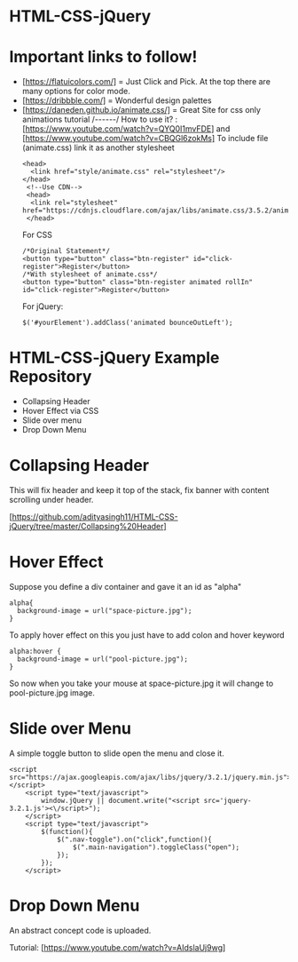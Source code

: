 # HTML-CSS-jQuery

# Important links to follow!

- [https://flatuicolors.com/] = Just Click and Pick. At the top there are many options for color mode.
- [https://dribbble.com/] = Wonderful design palettes
- [https://daneden.github.io/animate.css/] = Great Site for css only animations
  tutorial /------/ How to use it? : [https://www.youtube.com/watch?v=QYQ0I1mvFDE] and
  [https://www.youtube.com/watch?v=CBQGl6zokMs]
  To include file (animate.css) link it as another stylesheet
  ```
  <head>
    <link href="style/animate.css" rel="stylesheet"/>
  </head>
   <!--Use CDN-->
   <head>
    <link rel="stylesheet" href="https://cdnjs.cloudflare.com/ajax/libs/animate.css/3.5.2/animate.min.css">
   </head>
  ```
  For CSS
  ```
  /*Original Statement*/
  <button type="button" class="btn-register" id="click-register">Register</button>
  /*With stylesheet of animate.css*/
  <button type="button" class="btn-register animated rollIn" id="click-register">Register</button>
  ```
  For jQuery:
  ```
  $('#yourElement').addClass('animated bounceOutLeft');
  ```

# HTML-CSS-jQuery Example Repository

- Collapsing Header
- Hover Effect via CSS
- Slide over menu
- Drop Down Menu

# Collapsing Header

This will fix header and keep it top of the stack, fix banner with content scrolling under header.

[https://github.com/adityasingh11/HTML-CSS-jQuery/tree/master/Collapsing%20Header]

# Hover Effect

Suppose you define a div container and gave it an id as "alpha"
```
alpha{
  background-image = url("space-picture.jpg");
}
```

To apply hover effect on this you just have to add colon and hover keyword

```
alpha:hover {
  background-image = url("pool-picture.jpg");
}
```

So now when you take your mouse at space-picture.jpg it will change to pool-picture.jpg image.

# Slide over Menu

A simple toggle button to slide open the menu and close it.

```
<script src="https://ajax.googleapis.com/ajax/libs/jquery/3.2.1/jquery.min.js"></script>
    <script type="text/javascript">
        window.jQuery || document.write("<script src='jquery-3.2.1.js'><\/script>");
    </script>
    <script type="text/javascript">
        $(function(){
            $(".nav-toggle").on("click",function(){
                $(".main-navigation").toggleClass("open");
            });
        });
    </script>
```

# Drop Down Menu

An abstract concept code is uploaded.

Tutorial: [https://www.youtube.com/watch?v=AIdslaUj9wg]
